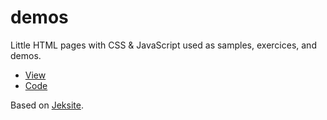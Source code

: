 # demos

Little HTML pages with CSS & JavaScript used as samples, exercices, and demos.

- [View](https://remino.github.io/demos)
- [Code](https://github.com/remino/demos)

Based on [Jeksite](https://github.com/remino/jeksite).
